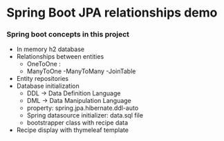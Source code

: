 # Spring Boot JPA relationships demo

### Spring boot concepts in this project
- In memory h2 database
- Relationships between entities
    - OneToOne : 
    - ManyToOne
    -ManyToMany
    -JoinTable   
- Entity repositories
- Database initialization
    - DDL -> Data Definition Language
    - DML -> Data Manipulation Language
    - property: spring.jpa.hibernate.ddl-auto
    - Spring datasource initializer: data.sql file
    - bootstrapper class with recipe data
 - Recipe display with thymeleaf template